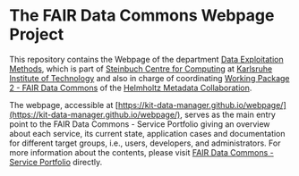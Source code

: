 # The FAIR Data Commons Webpage Project

This repository contains the Webpage of the department [Data Exploitation Methods](https://www.scc.kit.edu/ueberuns/15691.php#Anker3), which is part of 
[Steinbuch Centre for Computing](https://www.scc.kit.edu/) at [Karlsruhe Institute of Technology](https://www.kit.edu/) and 
also in charge of coordinating [Working Package 2 - FAIR Data Commons](https://helmholtz-metadaten.de/en/fair-data-commons/overview)
of the [Helmholtz Metadata Collaboration](https://helmholtz-metadaten.de/de). 

The webpage, accessible at [https://kit-data-manager.github.io/webpage/](https://kit-data-manager.github.io/webpage/), 
serves as the main entry point to the FAIR Data Commons - Service Portfolio giving an overview about each service, its current
state, application cases and documentation for different target groups, i.e., users, developers, and administrators. 
For more information about the contents, please visit [FAIR Data Commons - Service Portfolio](https://kit-data-manager.github.io/webpage/) 
directly.

